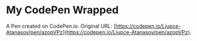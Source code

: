 # My CodePen Wrapped

A Pen created on CodePen.io. Original URL: [https://codepen.io/Ljupce-Atanasov/pen/azopVPz](https://codepen.io/Ljupce-Atanasov/pen/azopVPz).

